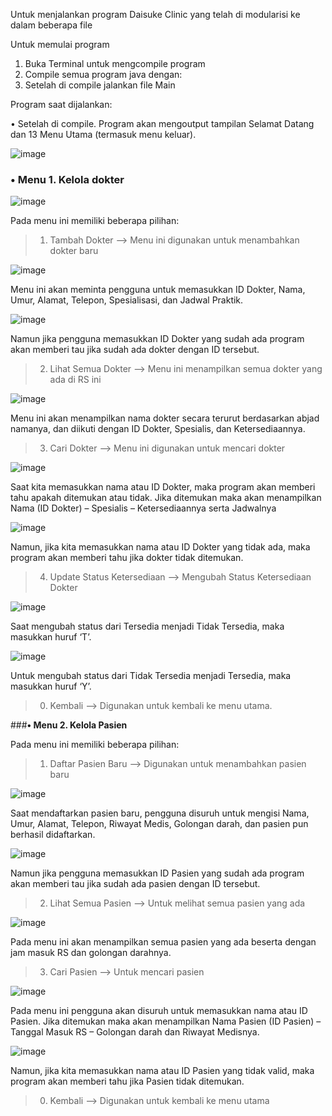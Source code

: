 Untuk menjalankan program Daisuke Clinic yang telah di modularisi ke dalam beberapa file

Untuk memulai program
1. Buka Terminal untuk mengcompile program
2. Compile semua program java dengan:
3. Setelah di compile jalankan file Main

Program saat dijalankan:

•	Setelah di compile. Program akan mengoutput tampilan Selamat Datang dan 13 Menu Utama (termasuk menu keluar).
 
 ![image](https://github.com/user-attachments/assets/ce408004-1fbf-4b9d-b280-e9424ca5acb1)

>>

### •	**Menu 1. Kelola dokter**
 
 ![image](https://github.com/user-attachments/assets/c0e1d65c-e026-4008-a204-93dd8529c937)

Pada menu ini memiliki beberapa pilihan:
> 1.	Tambah Dokter --> Menu ini digunakan untuk menambahkan dokter baru
 
 ![image](https://github.com/user-attachments/assets/9bcadb25-dcd4-4632-b7b4-3373080380e3)

Menu ini akan meminta pengguna untuk memasukkan ID Dokter, Nama, Umur, Alamat, Telepon, Spesialisasi, dan Jadwal Praktik.
 
 ![image](https://github.com/user-attachments/assets/8d236363-54a7-4b2e-b090-b8565cd2d291)

Namun jika pengguna memasukkan ID Dokter yang sudah ada program akan memberi tau jika sudah ada dokter dengan ID tersebut.

> 2.	Lihat Semua Dokter --> Menu ini menampilkan semua dokter yang ada di RS ini
 
![image](https://github.com/user-attachments/assets/c3370d12-6b2c-42a9-9913-5f1a63aee739)

Menu ini akan menampilkan nama dokter secara terurut berdasarkan abjad namanya, dan diikuti dengan ID Dokter, Spesialis, dan Ketersediaannya.

> 3.	Cari Dokter --> Menu ini digunakan untuk mencari dokter 

 ![image](https://github.com/user-attachments/assets/6ccd9383-4f46-4217-b720-2e6642846d7a)

Saat kita memasukkan nama atau ID Dokter, maka program akan memberi tahu apakah ditemukan atau tidak. Jika ditemukan maka akan menampilkan Nama (ID Dokter) – Spesialis – Ketersediaannya serta Jadwalnya

 ![image](https://github.com/user-attachments/assets/f9907543-96f1-43aa-89f3-36949608c2b6)

Namun, jika kita memasukkan nama atau ID Dokter yang tidak ada, maka program akan memberi tahu jika dokter tidak ditemukan.

> 4.	Update Status Ketersediaan --> Mengubah Status Ketersediaan Dokter

 ![image](https://github.com/user-attachments/assets/9fb42416-ef36-417b-8ef3-ef98ddf46ea1)

Saat mengubah status dari Tersedia menjadi Tidak Tersedia, maka masukkan huruf ‘T’.
 
 ![image](https://github.com/user-attachments/assets/0c52c00f-2204-4c60-aaa1-7e6fd3abe11a)

Untuk mengubah status dari Tidak Tersedia menjadi Tersedia, maka masukkan huruf ‘Y’.

> 0.	Kembali --> Digunakan untuk kembali ke menu utama.

>>

###**•	Menu 2. Kelola Pasien**
 
Pada menu ini memiliki beberapa pilihan:
> 1.	Daftar Pasien Baru --> Digunakan untuk menambahkan pasien baru

 ![image](https://github.com/user-attachments/assets/c77087e1-2423-4063-82c3-1b54b647821f)

Saat mendaftarkan pasien baru, pengguna disuruh untuk mengisi Nama, Umur, Alamat, Telepon, Riwayat Medis, Golongan darah, dan pasien pun berhasil didaftarkan.

![image](https://github.com/user-attachments/assets/eb36af3b-b06c-436b-9b07-7aec90e7b648)

Namun jika pengguna memasukkan ID Pasien yang sudah ada program akan memberi tau jika sudah ada pasien dengan ID tersebut.

> 2.	Lihat Semua Pasien --> Untuk melihat semua pasien yang ada

 ![image](https://github.com/user-attachments/assets/8fba2f99-5257-4497-9c78-2c4ab77863d2)

Pada menu ini akan menampilkan semua pasien yang ada beserta dengan jam masuk RS dan golongan darahnya.

> 3.	Cari Pasien --> Untuk mencari pasien

 ![image](https://github.com/user-attachments/assets/97479fa7-12de-467f-896b-48e771f48c3e)

Pada menu ini pengguna akan disuruh untuk memasukkan nama atau ID Pasien. Jika ditemukan maka akan menampilkan Nama Pasien (ID Pasien) – Tanggal Masuk RS – Golongan darah dan Riwayat Medisnya.

 ![image](https://github.com/user-attachments/assets/8f83d5b4-0945-4927-a72a-c40bd8f1da33)

Namun, jika kita memasukkan nama atau ID Pasien yang tidak valid, maka program akan memberi tahu jika Pasien tidak ditemukan.

> 0.	Kembali --> Digunakan untuk kembali ke menu utama

